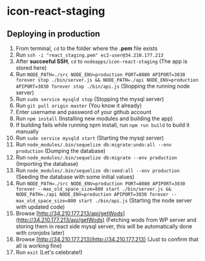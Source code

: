 # icon-react-staging

## Deploying in production
1. From terminal, `cd` to the folder where the **.pem** file exists
2. Run `ssh -i "react_staging.pem" ec2-user@34.210.177.213`
3. After **succeeful SSH**, `cd` to `nodeapps/icon-react-staging` (The app is stored here)
4. Run `NODE_PATH=./src NODE_ENV=production PORT=8080 APIPORT=3030 forever stop ./bin/server.js && NODE_PATH=./api NODE_ENV=production APIPORT=3030 forever stop ./bin/api.js` (Stopping the running node server)
5. Run `sudo service mysqld stop` (Stopping the mysql server)
6. Run `git pull origin master` (You know it already)
7. Enter username and password of your github account
8. Run `npm install` (Installing new modules and building the app)
9. If building fails while running npm install, run `npm run build` to build it manually
10. Run `sudo service mysqld start` (Starting the mysql server)
11. Run `node_modules/.bin/sequelize db:migrate:undo:all --env production` (Dumping the database)
12. Run `node_modules/.bin/sequelize db:migrate --env production` (Importing the database)
13. Run `node_modules/.bin/sequelize db:seed:all --env production` (Seeding the database with some initial values)
14. Run `NODE_PATH=./src NODE_ENV=production PORT=8080 APIPORT=3030 forever --max_old_space_size=800 start ./bin/server.js && NODE_PATH=./api NODE_ENV=production APIPORT=3030 forever --max_old_space_size=800 start ./bin/api.js` (Starting the node server with updated code)
15. Browse [http://34.210.177.213/api/getWods](http://34.210.177.213/api/getWods) (Fetching wods from WP server and storing them in react side mysql server, this will be automatically done with cronjobs later)
16. Browse [http://34.210.177.213](http://34.210.177.213) (Just to confirm that all is working fine)
17. Run `exit` (Let's celebrate!)
